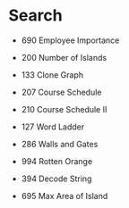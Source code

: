# Search

* 690 Employee Importance
* 200 Number of Islands
* 133 Clone Graph



* 207 Course Schedule
* 210 Course Schedule II

* 127 Word Ladder 
* 286 Walls and Gates
* 994 Rotten Orange
* 394 Decode String
* 695 Max Area of Island


